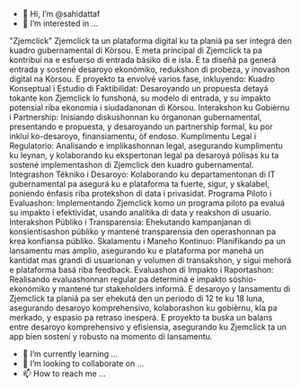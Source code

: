- 👋 Hi, I’m @sahidattaf
- 👀 I’m interested in ...

"Zjemclick"
Zjemclick ta un plataforma digital ku ta planiá pa ser integrá den kuadro gubernamental di Kòrsou. E meta principal di Zjemclick ta pa kontribuí na e esfuerso di entrada básiko di e isla. E ta diseñá pa generá entrada y sostené desaroyo ekonómiko, redukshon di probeza, y inovashon digital na Kòrsou. E proyekto ta envolvé varios fase, inkluyendo:
Kuadro Konseptual i Estudio di Faktibilidat: Desaroyando un propuesta detayá tokante kon Zjemclick lo funshoná, su modelo di entrada, y su impakto potensial riba ekonomia i siudadanonan di Kòrsou.
Interakshon ku Gobièrnu i Partnership: Inisiando diskushonnan ku órganonan gubernamental, presentando e propuesta, y desaroyando un partnership formal, ku por inklui ko-desaroyo, finansiamentu, òf endoso.
Kumplimentu Legal i Regulatorio: Analisando e implikashonnan legal, asegurando kumplimentu ku leynan, y kolaborando ku ekspertonan legal pa desaroyá pólisas ku ta sostené implementashon di Zjemclick den kuadro gubernamental.
Integrashon Tékniko i Desaroyo: Kolaborando ku departamentonan di IT gubernamental pa asegurá ku e plataforma ta fuerte, sigur, y skalabel, poniendo énfasis riba protekshon di data i privasidat.
Programa Piloto i Evaluashon: Implementando Zjemclick komo un programa piloto pa evaluá su impakto i efektividat, usando analítika di data y reakshon di usuario.
Interakshon Públiko i Transparensia: Ehekutando kampanjanan di konsientisashon públiko y mantené transparensia den operashonnan pa krea konfiansa públiko.
Skalamentu i Maneho Kontinuo: Planifikando pa un lansamentu mas amplio, asegurando ku e plataforma por manehá un kantidat mas grandi di usuarionan y volumen di transakshon, y sigui mehorá e plataforma basá riba feedback.
Evaluashon di Impakto i Raportashon: Realisando evaluashonnan regular pa determiná e impakto sóshio-ekonómiko y mantené tur stakeholders informá.
E desaroyo y lansamentu di Zjemclick ta planiá pa ser ehekutá den un periodo di 12 te ku 18 luna, asegurando desaroyo komprehensivo, kolaborashon ku gobièrnu, kla pa merkado, y espasio pa retraso inesperá. E proyekto ta buska un balans entre desaroyo komprehensivo y efisiensia, asegurando ku Zjemclick ta un app bien sostení y robusto na momento di lansamentu.

- 🌱 I’m currently learning ...
- 💞️ I’m looking to collaborate on ...
- 📫 How to reach me ...

<!---
sahidattaf/sahidattaf is a ✨ special ✨ repository because its `README.md` (this file) appears on your GitHub profile.
You can click the Preview link to take a look at your changes.
--->
